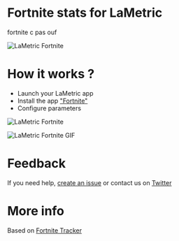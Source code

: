 # Fortnite stats for LaMetric

fortnite c pas ouf

![LaMetric Fortnite](https://raw.githubusercontent.com/pgrimaud/lametric-fortnite/master/images/fortnite.png)

# How it works ?

- Launch your LaMetric app
- Install the app ["Fortnite"](https://apps.lametric.com/apps/fortnite/6390)
- Configure parameters

![LaMetric Fortnite](https://raw.githubusercontent.com/pgrimaud/lametric-fortnite/master/images/fortnite-app.png)

![LaMetric Fortnite GIF](https://raw.githubusercontent.com/pgrimaud/lametric-fortnite/master/images/fortnite.gif)

# Feedback

If you need help, [create an issue](https://github.com/pgrimaud/lametric-fortnite/issues) or contact us on [Twitter](http://twitter.com/pgrimaud_)

# More info

Based on [Fortnite Tracker](https://fortnitetracker.com)
